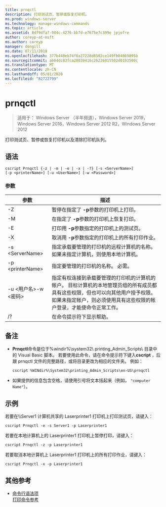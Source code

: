 ```yaml
---
title: prnqctl
description: 打印测试页、暂停或恢复打印机。
ms.prod: windows-server
ms.technology: manage-windows-commands
ms.topic: article
ms.assetid: 8df9dfa7-984c-4276-bb7d-e7675e7c399e jpjofre
author: coreyp-at-msft
ms.author: coreyp
manager: dongill
ms.date: 07/11/2018
ms.openlocfilehash: 377b448eb74f0a27228d8502ce149fb04869895b
ms.sourcegitcommit: ab64dc83fca28039416c26226815502d0193500c
ms.translationtype: MT
ms.contentlocale: zh-CN
ms.lasthandoff: 05/01/2020
ms.locfileid: "82722799"
---
```

# <a name="prnqctl"></a>prnqctl

> 适用于： Windows Server （半年频道），Windows Server 2019，Windows Server 2016，Windows Server 2012 R2，Windows Server 2012

打印测试页、暂停或恢复打印机以及清除打印机队列。  

## <a name="syntax"></a>语法  
```  
cscript Prnqctl {-z | -m | -e | -x | -?} [-s <ServerName>]   
[-p <printerName>] [-u <UserName>] [-w <Password>]  
```  
### <a name="parameters"></a>参数  

|参数|描述|  
|-------|--------|  
|-Z|暂停在指定了 **-p**参数的打印机上打印。|  
|-M|在指定了 **-p**参数的打印机上恢复打印。|  
|-E|打印用 **-p**参数指定的打印机上的测试页。|  
|-X|取消用 **-p**参数指定的打印机上的所有打印作业。|  
|-s \<ServerName>|指定承载要管理的打印机的远程计算机的名称。 如果未指定计算机，则使用本地计算机。|  
|-p \<printerName>|指定要管理的打印机的名称。 必需。|  
|-u \<用户名>-w \<密码>|指定有权连接到承载要管理的打印机的计算机的帐户。 目标计算机的本地管理员组的所有成员都具有这些权限，但也可以向其他用户授予权限。 如果未指定帐户，则必须使用具有这些权限的帐户登录，才能使命令正常工作。|  
|/?|在命令提示符下显示帮助。|  

## <a name="remarks"></a>备注  
- **Prnqctl**命令是位于%windir%\system32\ printing_Admin_Scripts\\ <language>目录中的 Visual Basic 脚本。 若要使用此命令，请在命令提示符下键入**cscript** ，后跟 prnqctl 文件的完整路径，或将目录更改为相应的文件夹。 例如：  
  ```  
  cscript %WINdir%\System32\printing_Admin_Scripts\en-US\prnqctl  
  ```  
- 如果提供的信息包含空格，请使用引号将文本括起来（例如， `"computer Name"`）。  

## <a name="examples"></a><a name="BKMK_examples"></a>示例  
若要在\\\Server1 计算机共享的 Laserprinter1 打印机上打印测试页，请键入：  
```  
cscript Prnqctl -e -s Server1 -p Laserprinter1  
```  
若要在本地计算机上的 Laserprinter1 打印机上暂停打印，请键入：  
```  
cscript Prnqctl -z -p Laserprinter1  
```  
若要取消本地计算机上 Laserprinter1 打印机上的所有打印作业，请键入：  
```  
cscript Prnqctl -x -p Laserprinter1  
```  

## <a name="additional-references"></a>其他参考  
- [命令行语法项](command-line-syntax-key.md)  
[打印命令参考](print-command-reference.md)  
